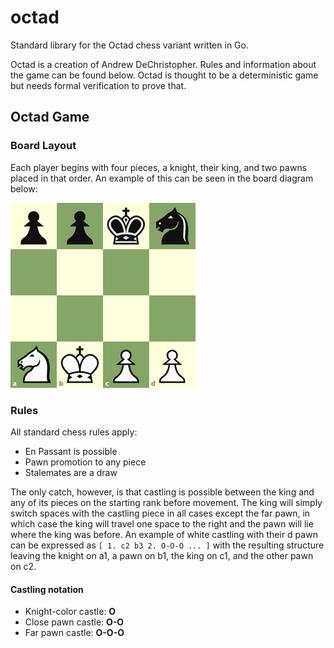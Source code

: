 # octad
Standard library for the Octad chess variant written in Go.

Octad is a creation of Andrew DeChristopher. Rules and information about the
game can be found below. Octad is thought to be a deterministic game but needs
formal verification to prove that.

## Octad Game
### Board Layout
Each player begins with four pieces, a knight, their king, and two pawns placed
in that order. An example of this can be seen in the board diagram below:

![Octad board](doc/octad.png "Octad board")

### Rules
All standard chess rules apply:

* En Passant is possible
* Pawn promotion to any piece
* Stalemates are a draw

The only catch, however, is that castling is possible between the king and any
of its pieces on the starting rank before movement. The king will simply switch
spaces with the castling piece in all cases except the far pawn, in which case
the king will travel one space to the right and the pawn will lie where the king
was before. An example of white castling with their d pawn can be expressed as
`[ 1. c2 b3 2. O-O-O ... ]` with the resulting structure leaving the knight on
a1, a pawn on b1, the king on c1, and the other pawn on c2.

#### Castling notation
* Knight-color castle: **O**
* Close pawn castle: **O-O**
* Far pawn castle: **O-O-O**